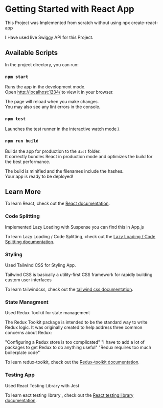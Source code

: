 # Getting Started with React App

This Project was Implemented from scratch without using npx create-react-app 

I Have used live Swiggy API for this Project.

## Available Scripts

In the project directory, you can run:

### `npm start`

Runs the app in the development mode.\
Open [http://localhost:1234/](http://localhost:1234/) to view it in your browser.

The page will reload when you make changes.\
You may also see any lint errors in the console.

### `npm test`

Launches the test runner in the interactive watch mode.\

### `npm run build`

Builds the app for production to the `dist` folder.\
It correctly bundles React in production mode and optimizes the build for the best performance.

The build is minified and the filenames include the hashes.\
Your app is ready to be deployed!


## Learn More

To learn React, check out the [React documentation](https://reactjs.org/).

### Code Splitting

Implemented Lazy Loading with Suspense you can find this in App.js

To learn Lazy Loading / Code Splitting, check out the [Lazy Loading / Code Splitting documentation](https://legacy.reactjs.org/docs/code-splitting.html).

### Styling

Used Tailwind CSS  for Styling App.

Tailwind CSS is basically a utility-first CSS framework for rapidly building custom user interfaces

To learn tailwindcss, check out the [tailwind css documentation](https://tailwindcss.com/docs/installation).
  
### State Managment 

Used Redux Toolkit for state management

The Redux Toolkit package is intended to be the standard way to write Redux logic. It was originally created to help address three common concerns about Redux:

"Configuring a Redux store is too complicated"
"I have to add a lot of packages to get Redux to do anything useful"
"Redux requires too much boilerplate code"

To learn redux-toolkit, check out the [Redux-toolkit documentation](https://redux-toolkit.js.org/introduction/getting-started).


### Testing App

Used React Testing Library with Jest 

To learn eact testing library , check out the [React testing library documentation](https://testing-library.com/docs/react-testing-library/intro/).

